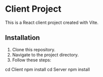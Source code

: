 # Client Project

This is a React client project created with Vite.

## Installation

1. Clone this repository.
2. Navigate to the project directory.
3. Follow these steps:

cd Client
npm install
cd Server
npm install
